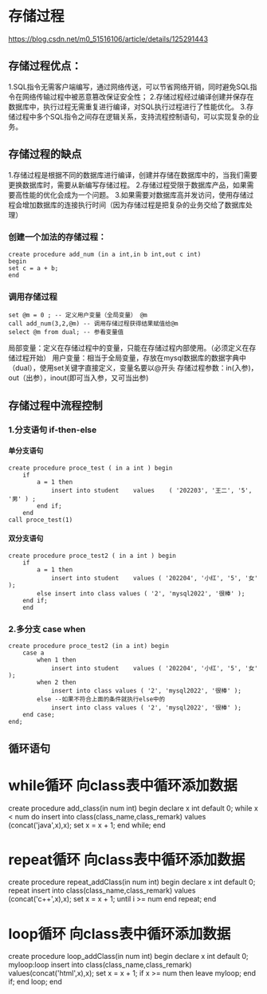 # 存储过程
https://blog.csdn.net/m0_51516106/article/details/125291443

## 存储过程优点：
 1.SQL指令无需客户端编写，通过网络传送，可以节省网络开销，同时避免SQL指令在网络传输过程中被恶意篡改保证安全性；
 2.存储过程经过编译创建并保存在数据库中，执行过程无需重复进行编译，对SQL执行过程进行了性能优化。
3.存储过程中多个SQL指令之间存在逻辑关系，支持流程控制语句，可以实现复杂的业务。
## 存储过程的缺点
1.存储过程是根据不同的数据库进行编译，创建并存储在数据库中的，当我们需要更换数据库时，需要从新编写存储过程。
2.存储过程受限于数据库产品，如果需要高性能的优化会成为一个问题。
3.如果需要对数据库高并发访问，使用存储过程会增加数据库的连接执行时间（因为存储过程是把复杂的业务交给了数据库处理）

### 创建一个加法的存储过程：
    create procedure add_num (in a int,in b int,out c int)
    begin
    set c = a + b;
    end 
### 调用存储过程
    set @m = 0 ; -- 定义用户变量（全局变量） @m
    call add_num(3,2,@m) -- 调用存储过程获得结果赋值给@m
    select @m from dual; -- 参看变量值
 
局部变量：定义在存储过程中的变量，只能在存储过程内部使用。（必须定义在存储过程开始）
用户变量：相当于全局变量，存放在mysql数据库的数据字典中（dual），使用set关键字直接定义，变量名要以@开头
存储过程参数：in(入参)，out（出参），inout(即可当入参，又可当出参)

## 存储过程中流程控制
### 1.分支语句 if-then-else
 
#### 单分支语句
    create procedure proce_test ( in a int ) begin
        if
            a = 1 then
                insert into student    values    ( '202203', '王二', '5', '男' ) ;
            end if;
        end
    call proce_test(1)
 
#### 双分支语句
    create procedure proce_test2 ( in a int ) begin
        if
            a = 1 then
                insert into student    values ( '202204', '小红', '5', '女' );
            else insert into class values ( '2', 'mysql2022', '很棒' );
        end if;
        end
 
### 2.多分支 case when
    create procedure proce_test2 (in a int) begin
        case a
            when 1 then
                insert into student    values ( '202204', '小红', '5', '女' );
            when 2 then
                insert into class values ( '2', 'mysql2022', '很棒' );
            else --如果不符合上面的条件就执行else中的
                insert into class values ( '2', 'mysql2022', '很棒' );
        end case;
    end;
 
## 循环语句
# while循环 向class表中循环添加数据
create procedure add_class(in num int)
    begin
    declare x int default 0;
    while 
        x < num do 
        insert into class(class_name,class_remark) values (concat('java',x),x);
    set x = x + 1;
    end while;
    end 
 
# repeat循环 向class表中循环添加数据
create procedure repeat_addClass(in num int)
    begin
    declare x int default 0;
    repeat 
        insert into class(class_name,class_remark) values (concat('c++',x),x);
        set x = x + 1;
    until i >= num     end repeat;
    end
 
# loop循环 向class表中循环添加数据
create procedure loop_addClass(in num int)
    begin
        declare x int default 0;
        myloop:loop
            insert into class(class_name,class_remark) values(concat('html',x),x);
            set x = x + 1;
            if x >= num then
                leave myloop;
            end if;
        end loop;
    end



